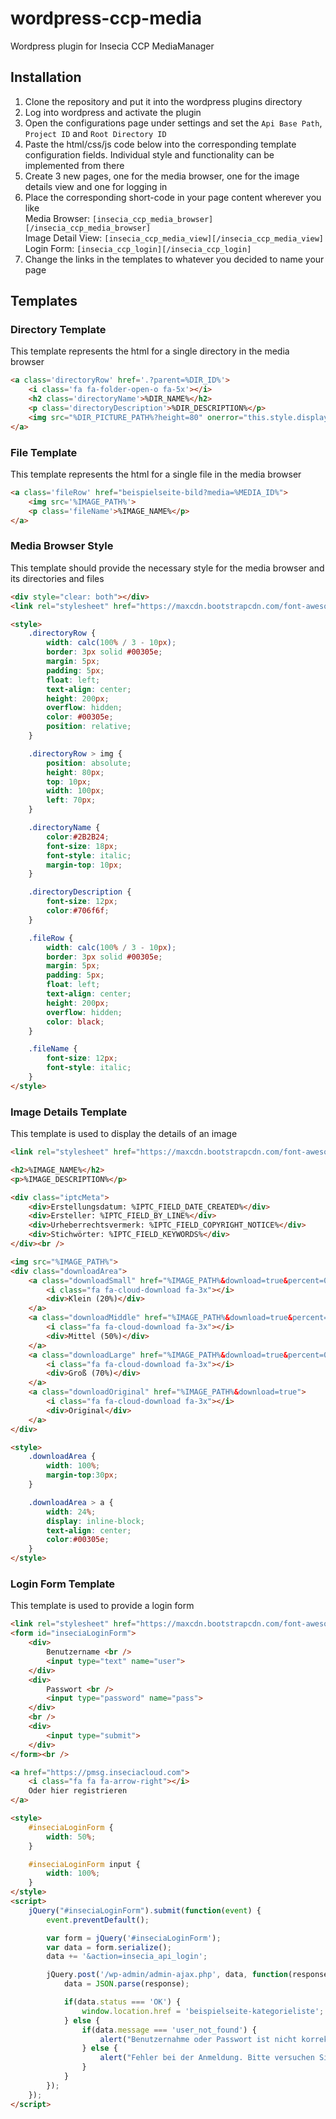 # wordpress-ccp-media
Wordpress plugin for Insecia CCP MediaManager

## Installation
1. Clone the repository and put it into the wordpress plugins directory
2. Log into wordpress and activate the plugin
3. Open the configurations page under settings and set the `Api Base Path`, `Project ID` and `Root Directory ID`
4. Paste the html/css/js code below into the corresponding template configuration fields. Individual style and functionality can be implemented from there
5. Create 3 new pages, one for the media browser, one for the image details view and one for logging in
6. Place the corresponding short-code in your page content wherever you like <br />
Media Browser: `[insecia_ccp_media_browser][/insecia_ccp_media_browser]` <br />
Image Detail View: `[insecia_ccp_media_view][/insecia_ccp_media_view]` <br />
Login Form: `[insecia_ccp_login][/insecia_ccp_login]`
7. Change the links in the templates to whatever you decided to name your page


## Templates
### Directory Template
This template represents the html for a single directory in the media browser
```html
<a class='directoryRow' href='.?parent=%DIR_ID%'>
    <i class='fa fa-folder-open-o fa-5x'></i>
    <h2 class='directoryName'>%DIR_NAME%</h2>
    <p class='directoryDescription'>%DIR_DESCRIPTION%</p>
    <img src="%DIR_PICTURE_PATH%?height=80" onerror="this.style.display='none'">
</a>
```

### File Template
This template represents the html for a single file in the media browser
```html
<a class='fileRow' href="beispielseite-bild?media=%MEDIA_ID%">
    <img src='%IMAGE_PATH%'>
    <p class='fileName'>%IMAGE_NAME%</p>
</a>
```

### Media Browser Style
This template should provide the necessary style for the media browser and its directories and files
```html
<div style="clear: both"></div>
<link rel="stylesheet" href="https://maxcdn.bootstrapcdn.com/font-awesome/4.7.0/css/font-awesome.min.css">

<style>
    .directoryRow {
        width: calc(100% / 3 - 10px);
        border: 3px solid #00305e;
        margin: 5px;
        padding: 5px;
        float: left;
        text-align: center;
        height: 200px;
        overflow: hidden;
        color: #00305e;
        position: relative;
    }

    .directoryRow > img {
        position: absolute; 
        height: 80px;
        top: 10px; 
        width: 100px; 
        left: 70px;
    }

    .directoryName {
        color:#2B2B24;
        font-size: 18px;
        font-style: italic;   
        margin-top: 10px;
    }

    .directoryDescription {
        font-size: 12px;
        color:#706f6f;
    }

    .fileRow {
        width: calc(100% / 3 - 10px);
        border: 3px solid #00305e;
        margin: 5px;
        padding: 5px;
        float: left;
        text-align: center;
        height: 200px;
        overflow: hidden;
        color: black;
    }

    .fileName {
        font-size: 12px;
        font-style: italic;   
    }
</style>
```

### Image Details Template
This template is used to display the details of an image
```html
<link rel="stylesheet" href="https://maxcdn.bootstrapcdn.com/font-awesome/4.7.0/css/font-awesome.min.css">

<h2>%IMAGE_NAME%</h2>
<p>%IMAGE_DESCRIPTION%</p>

<div class="iptcMeta">
    <div>Erstellungsdatum: %IPTC_FIELD_DATE_CREATED%</div>
    <div>Ersteller: %IPTC_FIELD_BY_LINE%</div>
    <div>Urheberrechtsvermerk: %IPTC_FIELD_COPYRIGHT_NOTICE%</div>
    <div>Stichwörter: %IPTC_FIELD_KEYWORDS%</div>
</div><br />

<img src="%IMAGE_PATH%">
<div class="downloadArea">
    <a class="downloadSmall" href="%IMAGE_PATH%&download=true&percent=0.2">
        <i class="fa fa-cloud-download fa-3x"></i>
        <div>Klein (20%)</div>
    </a>
    <a class="downloadMiddle" href="%IMAGE_PATH%&download=true&percent=0.5">
        <i class="fa fa-cloud-download fa-3x"></i>
        <div>Mittel (50%)</div>
    </a>
    <a class="downloadLarge" href="%IMAGE_PATH%&download=true&percent=0.7">
        <i class="fa fa-cloud-download fa-3x"></i>
        <div>Groß (70%)</div>
    </a>
    <a class="downloadOriginal" href="%IMAGE_PATH%&download=true">
        <i class="fa fa-cloud-download fa-3x"></i>
        <div>Original</div>
    </a>
</div>

<style>
    .downloadArea {
        width: 100%;
        margin-top:30px;
    }

    .downloadArea > a {
        width: 24%;
        display: inline-block;
        text-align: center;
        color:#00305e;
    }
</style>
```

### Login Form Template
This template is used to provide a login form 
```html
<link rel="stylesheet" href="https://maxcdn.bootstrapcdn.com/font-awesome/4.7.0/css/font-awesome.min.css">
<form id="inseciaLoginForm">
    <div>
        Benutzername <br />
        <input type="text" name="user">
    </div>
    <div>
        Passwort <br />
        <input type="password" name="pass">
    </div>
    <br />
    <div>
        <input type="submit">
    </div>
</form><br />

<a href="https://pmsg.inseciacloud.com">
    <i class="fa fa fa-arrow-right"></i>
    Oder hier registrieren
</a>

<style>
    #inseciaLoginForm {
        width: 50%;
    }

    #inseciaLoginForm input {
        width: 100%;
    }
</style>
<script>
    jQuery("#inseciaLoginForm").submit(function(event) {
        event.preventDefault();

        var form = jQuery('#inseciaLoginForm');
        var data = form.serialize();
        data += '&action=insecia_api_login';

        jQuery.post('/wp-admin/admin-ajax.php', data, function(response) {
            data = JSON.parse(response);

            if(data.status === 'OK') {
                window.location.href = 'beispielseite-kategorieliste';
            } else {
                if(data.message === 'user_not_found') {
                    alert("Benutzernahme oder Passwort ist nicht korrekt");
                } else {
                    alert("Fehler bei der Anmeldung. Bitte versuchen Sie es später erneut");
                }
            }      
        });
    });
</script>
```
